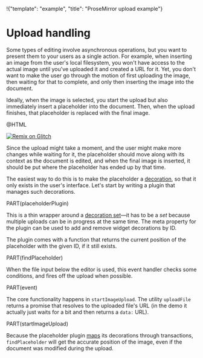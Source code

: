 !{"template": "example", "title": "ProseMirror upload example"}

# Upload handling

Some types of editing involve asynchronous operations, but you want to
present them to your users as a single action. For example, when
inserting an image from the user's local filesystem, you won't have
access to the actual image until you've uploaded it and created a URL
for it. Yet, you don't want to make the user go through the motion of
first uploading the image, then waiting for that to complete, and only
then inserting the image into the document.

Ideally, when the image is selected, you start the upload but also
immediately insert a placeholder into the document. Then, when the
upload finishes, that placeholder is replaced with the final image.

@HTML

[![Remix on Glitch](https://cdn.glitch.com/2703baf2-b643-4da7-ab91-7ee2a2d00b5b%2Fremix-button.svg)](https://glitch.com/edit/#!/remix/prosemirror-demo-upload)

Since the upload might take a moment, and the user might make more
changes while waiting for it, the placeholder should move along with
its context as the document is edited, and when the final image is
inserted, it should be put where the placeholder has ended up by that
time.

The easiest way to do this is to make the placeholder a
[decoration](/docs/guide/#view.decorations), so that it only exists in
the user's interface. Let's start by writing a plugin that manages
such decorations.

PART(placeholderPlugin)

This is a thin wrapper around a [decoration
set](##view.DecorationSet)—it has to be a _set_ because multiple
uploads can be in progress at the same time. The meta property for the
plugin can be used to add and remove widget decorations by ID.

The plugin comes with a function that returns the current position of
the placeholder with the given ID, if it still exists.

PART(findPlaceholder)

When the file input below the editor is used, this event handler
checks some conditions, and fires off the upload when possible.

PART(event)

The core functionality happens in `startImageUpload`. The utility
`uploadFile` returns a promise that resolves to the uploaded
file's URL (in the demo it actually just waits for a bit and then
returns a `data:` URL).

PART(startImageUpload)

Because the placeholder plugin [maps](##view.DecorationSet.map) its
decorations through transactions, `findPlaceholder` will get the
accurate position of the image, even if the document was modified
during the upload.
